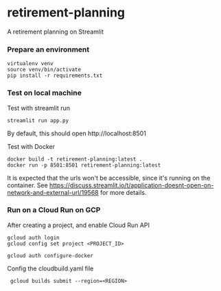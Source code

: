 # retirement-planning

A retirement planning on Streamlit

### Prepare an environment
```buildoutcfg
virtualenv venv
source venv/bin/activate
pip install -r requirements.txt
```

### Test on local machine

Test with streamlit run
```buildoutcfg
streamlit run app.py
```
By default, this should open http://localhost:8501

Test with Docker
```
docker build -t retirement-planning:latest .
docker run -p 8501:8501 retirement-planning:latest
```
It is expected that the urls won't be accessible, since it's running on the container. See https://discuss.streamlit.io/t/application-doesnt-open-on-network-and-external-url/19568 for more details.

### Run on a Cloud Run on GCP

After creating a project, and enable Cloud Run API
```
gcloud auth login
gcloud config set project <PROJECT_ID>
```

```
gcloud auth configure-docker
```


Config the cloudbuild.yaml file
```
 gcloud builds submit --region=<REGION>
```